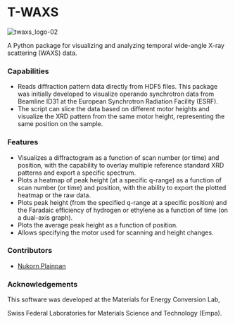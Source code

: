 # T-WAXS

![twaxs_logo-02](https://github.com/NukP/twaxs/assets/127328032/4d70df27-e927-4628-975d-9175a0151571)

A Python package for visualizing and analyzing temporal wide-angle X-ray scattering (WAXS) data.

### Capabilities
- Reads diffraction pattern data directly from HDF5 files. This package was initially developed to visualize operando synchrotron data from Beamline ID31 at the European Synchrotron Radiation Facility (ESRF).
- The script can slice the data based on different motor heights and visualize the XRD pattern from the same motor height, representing the same position on the sample.

### Features
- Visualizes a diffractogram as a function of scan number (or time) and position, with the capability to overlay multiple reference standard XRD patterns and export a specific spectrum.
- Plots a heatmap of peak height (at a specific q-range) as a function of scan number (or time) and position, with the ability to export the plotted heatmap or the raw data.
- Plots peak height (from the specified q-range at a specific position) and the Faradaic efficiency of hydrogen or ethylene as a function of time (on a dual-axis graph).
- Plots the average peak height as a function of position.
- Allows specifying the motor used for scanning and height changes.

### Contributors
- [Nukorn Plainpan](https://github.com/NukP)

### Acknowledgements
This software was developed at the Materials for Energy Conversion Lab,

Swiss Federal Laboratories for Materials Science and Technology (Empa).
